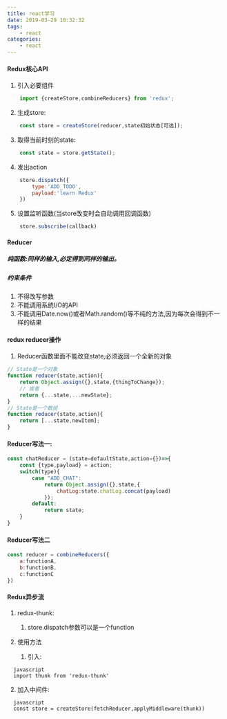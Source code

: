 ```yaml
---
title: react学习
date: 2019-03-29 10:32:32
tags:
    - react
categories: 
    - react
---
```

#### Redux核心API

1. 引入必要组件
```javascript
    import {createStore,combineReducers} from 'redux';
```

2. 生成store:
```javascript
    const store = createStore(reducer,state初始状态[可选]);
```

3. 取得当前时刻的state:
```javascript
    const state = store.getState();
```

4. 发出action
```javascript
    store.dispatch({
        type:'ADD_TODO',
        payload:'learn Redux'
    })
```

5. 设置监听函数(当store改变时会自动调用回调函数)
```javascript
    store.subscribe(callback)
```

#### Reducer
##### 纯函数:同样的输入,必定得到同样的输出。

##### 约束条件

1. 不得改写参数
2. 不能调用系统I/O的API
3. 不能调用Date.now()或者Math.random()等不纯的方法,因为每次会得到不一样的结果

#### redux reducer操作

1. Reducer函数里面不能改变state,必须返回一个全新的对象

```javascript
// State是一个对象
function reducer(state,action){
    return Object.assign({},state,{thingToChange});
    // 或者
    return {...state,...newState};
}
// State是一个数组
function reducer(state,action){
    return [...state,newItem];
}
```

#### Reducer写法一:

```javascript
const chatReducer = (state=defaultState,action={})=>{
    const {type,payload} = action;
    switch(type){
        case "ADD_CHAT":
            return Object.assign({},state,{
                chatLog:state.chatLog.concat(payload)
            });
        default:
            return state;
    }
}
```

#### Reducer写法二
```javascript
const reducer = combineReducers({
    a:functionA,
    b:functionB,
    c:functionC
})
```

#### Redux异步流

1. redux-thunk:
    1. store.dispatch参数可以是一个function

1. 使用方法
   1. 引入:
```
  javascript
  import thunk from 'redux-thunk'
```
   2. 加入中间件:
```
  javascript
  const store = createStore(fetchReducer,applyMiddleware(thunk))
``` 
